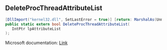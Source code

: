 ## DeleteProcThreadAttributeList

```csharp
[DllImport("kernel32.dll", SetLastError = true)] [return: MarshalAs(UnmanagedType.Bool)]
public static extern bool DeleteProcThreadAttributeList(
   IntPtr lpAttributeList
);
```

Microsoft documentation: [Link](https://docs.microsoft.com/en-us/windows/win32/api/processthreadsapi/nf-processthreadsapi-deleteprocthreadattributelist)
